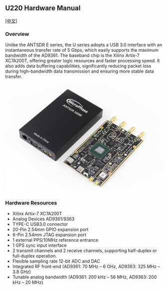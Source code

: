 ## U220 Hardware Manual

[[中文]](../../../cn/device_and_usage_manual/ANTSDR_U_Series_Module/ANTSDR_U220_Reference_Manual/AntsdrEU220_Reference_Manual_cn.html)

### Overview

Unlike the ANTSDR E series, the U series adopts a USB 3.0 interface with an instantaneous transfer rate of 5 Gbps, which easily supports the maximum bandwidth of the AD9361. The baseband chip is the Xilinx Artix-7 XC7A200T, offering greater logic resources and faster processing speed. It also adds data buffering capabilities, significantly reducing packet loss during high-bandwidth data transmission and ensuring more stable data transfer.

![U220](./AntsdrU220_Reference_Manual.assets/U220.jpg)

### Hardware Resources

- Xilinx Artix-7 XC7A200T
- Analog Devices AD9361/9363 
- TYPE-C USB3.0  connector
- 20-Pin 2.54mm GPIO expansion port
- 6-Pin 2.54mm JTAG expansion port
- 1 external PPS/10MHz reference entrance
- 1 GPS sync input interface
- 2 transmit channels and 2 receive channels, supporting half-duplex or full-duplex operation.
- Flexible sampling rate 12-bit ADC and DAC
- Integrated RF front-end (AD9361: 70 MHz – 6 GHz, AD9363: 325 MHz – 3.8 GHz)
- Tunable analog bandwidth (AD9361: 200 kHz – 56 MHz, AD9363: 200 kHz – 20 MHz)

